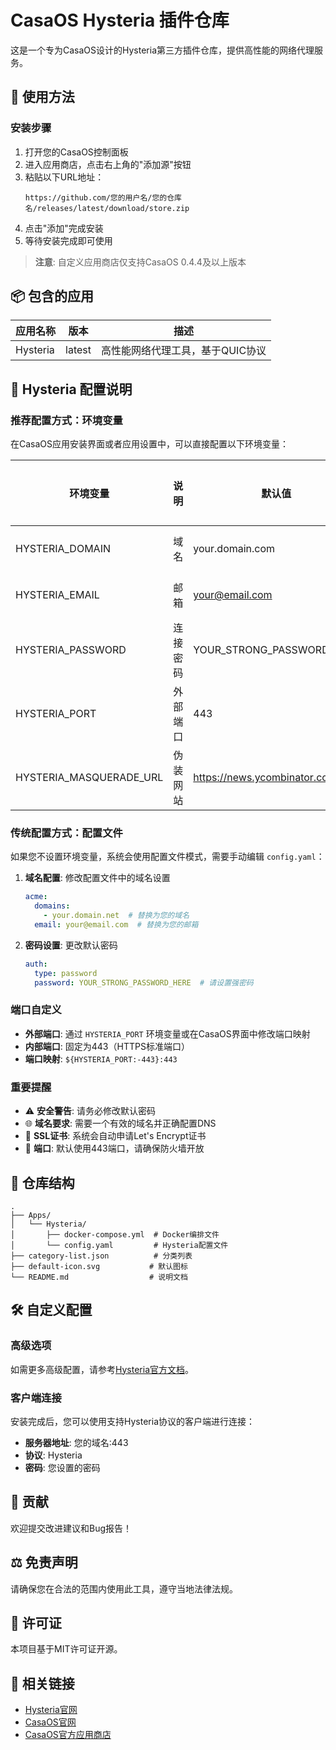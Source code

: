 # CasaOS Hysteria 插件仓库

这是一个专为CasaOS设计的Hysteria第三方插件仓库，提供高性能的网络代理服务。

## 🚀 使用方法

### 安装步骤

1. 打开您的CasaOS控制面板
2. 进入应用商店，点击右上角的"添加源"按钮  
3. 粘贴以下URL地址：
   ```
   https://github.com/您的用户名/您的仓库名/releases/latest/download/store.zip
   ```
4. 点击"添加"完成安装
5. 等待安装完成即可使用

> **注意**: 自定义应用商店仅支持CasaOS 0.4.4及以上版本

## 📦 包含的应用

| 应用名称 | 版本 | 描述 |
|---------|------|------|
| Hysteria | latest | 高性能网络代理工具，基于QUIC协议 |

## 🔧 Hysteria 配置说明

### 推荐配置方式：环境变量

在CasaOS应用安装界面或者应用设置中，可以直接配置以下环境变量：

| 环境变量 | 说明 | 默认值 | 是否必填 |
|---------|------|--------|----------|
| HYSTERIA_DOMAIN | 域名 | your.domain.com | ✅ 必填 |
| HYSTERIA_EMAIL | 邮箱 | your@email.com | ✅ 必填 |
| HYSTERIA_PASSWORD | 连接密码 | YOUR_STRONG_PASSWORD_HERE | ✅ 必填 |
| HYSTERIA_PORT | 外部端口 | 443 | ❌ 可选 |
| HYSTERIA_MASQUERADE_URL | 伪装网站 | https://news.ycombinator.com/ | ❌ 可选 |

### 传统配置方式：配置文件

如果您不设置环境变量，系统会使用配置文件模式，需要手动编辑 `config.yaml`：

1. **域名配置**: 修改配置文件中的域名设置
   ```yaml
   acme:
     domains:
       - your.domain.net  # 替换为您的域名
     email: your@email.com  # 替换为您的邮箱
   ```

2. **密码设置**: 更改默认密码
   ```yaml
   auth:
     type: password
     password: YOUR_STRONG_PASSWORD_HERE  # 请设置强密码
   ```

### 端口自定义

- **外部端口**: 通过 `HYSTERIA_PORT` 环境变量或在CasaOS界面中修改端口映射
- **内部端口**: 固定为443（HTTPS标准端口）
- **端口映射**: `${HYSTERIA_PORT:-443}:443`

### 重要提醒

- ⚠️ **安全警告**: 请务必修改默认密码
- 🌐 **域名要求**: 需要一个有效的域名并正确配置DNS
- 🔐 **SSL证书**: 系统会自动申请Let's Encrypt证书
- 🚪 **端口**: 默认使用443端口，请确保防火墙开放

## 📁 仓库结构

```
.
├── Apps/
│   └── Hysteria/
│       ├── docker-compose.yml  # Docker编排文件
│       └── config.yaml         # Hysteria配置文件
├── category-list.json          # 分类列表
├── default-icon.svg           # 默认图标
└── README.md                  # 说明文档
```

## 🛠 自定义配置

### 高级选项

如需更多高级配置，请参考[Hysteria官方文档](https://hysteria.network/)。

### 客户端连接

安装完成后，您可以使用支持Hysteria协议的客户端进行连接：

- **服务器地址**: 您的域名:443
- **协议**: Hysteria
- **密码**: 您设置的密码

## 🤝 贡献

欢迎提交改进建议和Bug报告！

## ⚖️ 免责声明

请确保您在合法的范围内使用此工具，遵守当地法律法规。

## 📄 许可证

本项目基于MIT许可证开源。

## 🔗 相关链接

- [Hysteria官网](https://hysteria.network/)
- [CasaOS官网](https://www.casaos.io/)
- [CasaOS官方应用商店](https://github.com/IceWhaleTech/CasaOS-AppStore) 